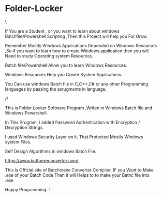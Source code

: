# Folder-Locker
\\

If You are a Student , or you want to learn about windows Batchfile/Powershell Scripting ,Then this Project will help you For Grow.

Remember Mostly Windows Applications Depended on Windows Resources ,So if you want to learn how to create Windows application then you will Need to study Operating system Resources.

Batch file/Powershell Allow you to learn Windows Resources.

Windows Resources Help you Create System Applications.

You Can use windows Batch file in C,C++,C# or any other Programming languages by passing the asrugments in language.

//

This is Folder Locker Software Program ,Writen in Windows Batch file and Windows Powershell.

In This Program, I added Password Authentication with Encryption / Decryption Strings.

I used  Windows Security Layer on it, That Protected Mostly Windows system Files.

Self Design Algorithms in windows Batch File.

https://www.battoexeconverter.com/

This Is Official site of Batchtoexe Converter Compiler, IF you Want to Make .exe of your Batch Code Then it will Helps to to make your Bathc file into .exe   


Happy Programming..!
